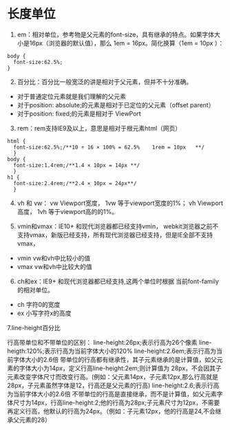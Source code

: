 # 长度单位

1. em：相对单位，参考物是父元素的font-size，具有继承的特点。如果字体大小是16px（浏览器的默认值），那么 1em = 16px。简化换算（1em = 10px ）：
```
body {
  font-size:62.5%;
}
```

2. 百分比：百分比一般宽泛的讲是相对于父元素，但并不十分准确。
  + 对于普通定位元素就是我们理解的父元素
  + 对于position: absolute;的元素是相对于已定位的父元素（offset parent）
  + 对于position: fixed;的元素是相对于 ViewPort

3. rem：rem支持IE9及以上，意思是相对于根元素html（网页）
```
html {
  font-size:62.5%;/**10 ÷ 16 × 100% = 62.5%    1rem = 10px   **/
  }   
body {
  font-size:1.4rem;/**1.4 × 10px = 14px **/
  }
h1 { 
  font-size:2.4rem;/**2.4 × 10px = 24px**/
  }
```

4. vh 和 vw：
  vw Viewport宽度， 1vw 等于viewport宽度的1%；
  vh Viewport高度， 1vh 等于viewport高的的1%。

5. vmin和vmax：IE10+ 和现代浏览器都已经支持vmin，
  webkit浏览器之前不支持vmax，新版已经支持，所有现代浏览器已经支持，但是IE全部不支持vmax，
 +  vmin vw和vh中比较小的值
  + vmax vw和vh中比较大的值

6. ch和ex：IE9+ 和现代浏览器都已经支持,这两个单位时根据 当前font-family 的相对单位。
  + ch 字符0的宽度
 + ex 小写字符x的高度

7.line-height百分比
  
  行高带单位和不带单位的区别：
  line-height:26px;表示行高为26个像素
  line-heigth:120%;表示行高为当前字体大小的120%
  line-height:2.6em;表示行高为当前字体大小的2.6倍
  带单位的行高都有继承性，其子元素继承的是计算值，如父元素的字体大小为14px，定义行高line-height:2em;则计算值为 28px，不会因其子元素改变字体尺寸而改变行高。(例如：父元素14px，子元素12px,那么行高就是28px，子元素虽然字体是12，行高还是父元素的行高)
  line-height:2.6;表示行高为当前字体大小的2.6倍
  不带单位的行高是直接继承，而不是计算值，如父元素字体尺寸为14px，行高line-height:2;他的行高为28px;子元素尺寸为12px，不需要再定义行高，他默认的行高为24px。（例如：子元素12px，他的行高是24,不会继承父元素的28）

